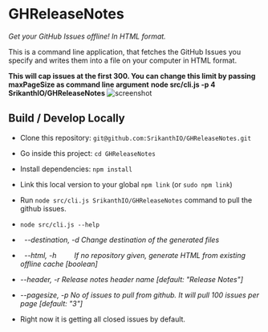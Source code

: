 # GHReleaseNotes

_Get your GitHub Issues offline! In HTML format._

This is a command line application, that fetches the GitHub Issues you specify and writes them into a file on your computer in HTML format.

**This will cap issues at the first 300. You can change this limit by passing maxPageSize as command line argument** 
**node src/cli.js -p 4 SrikanthIO/GHReleaseNotes**
![screenshot](screenshot.png)

## Build / Develop Locally

- Clone this repository: `git@github.com:SrikanthIO/GHReleaseNotes.git`
- Go inside this project: `cd GHReleaseNotes`
- Install dependencies: `npm install`
- Link this local version to your global `npm link` (or `sudo npm link`)
- Run `node src/cli.js SrikanthIO/GHReleaseNotes` command to pull the github issues.
- `node src/cli.js --help`

-   _--destination, -d  Change destination of the generated files_
-   _--html, -h         If no repository given, generate HTML from existing offline
                       cache                                             [boolean]_
-   _--header, -r       Release notes header name        [default: "Release Notes"]_
-    _--pagesize, -p     No of issues to pull from github. It will pull 100 issues
                       per page                                     [default: "3"]_
- Right now it is getting all closed issues by default.
